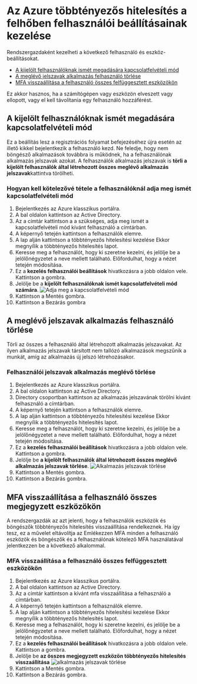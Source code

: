 <properties 
    pageTitle="Azure többtényezős hitelesítés jelentések"
    description="Ez ismerteti, hogyan módosíthatja a felhasználói beállításokat, például a felhasználók számára, végezze el ismét a vásárlási telefonos folyamat kényszerítése."
    documentationCenter=""
    services="multi-factor-authentication"
    authors="kgremban"
    manager="femila"
    editor="curtand"/>

<tags
    ms.service="multi-factor-authentication"
    ms.workload="identity"
    ms.tgt_pltfrm="na"
    ms.devlang="na"
    ms.topic="article"
    ms.date="08/04/2016"
    ms.author="kgremban"/>

# <a name="managing-user-settings-with-azure-multi-factor-authentication-in-the-cloud"></a>Az Azure többtényezős hitelesítés a felhőben felhasználói beállításainak kezelése

Rendszergazdaként kezelheti a következő felhasználó és eszköz-beállításokat.  

- [A kijelölt felhasználóknak ismét megadására kapcsolatfelvételi mód](#require-selected-users-to-provide-contact-methods-again)
- [A meglévő jelszavak alkalmazás felhasználó törlése](#delete-users-existing-app-passwords)
- [MFA visszaállítása a felhasználó összes felfüggesztett eszközökön](#restore-mfa-on-all-suspended-devices-for-a-user)






Ez akkor hasznos, ha a számítógépen vagy eszközön elveszett vagy ellopott, vagy el kell távolítania egy felhasználó hozzáférést.


## <a name="require-selected-users-to-provide-contact-methods-again"></a>A kijelölt felhasználóknak ismét megadására kapcsolatfelvételi mód

Ez a beállítás lesz a regisztrációs folyamat befejezéséhez újra esetén az illető kikkel bejelentkezik a felhasználó kezd. Ne feledje, hogy nem böngésző alkalmazások továbbra is működnek, ha a felhasználónak alkalmazás jelszavak azokat.  A felhasználók alkalmazás jelszavak is **törli a kijelölt felhasználók által létrehozott összes meglévő alkalmazás jelszavak**kattintva törölheti.

### <a name="how-to-require-users-to-provide-contact-methods-again"></a>Hogyan kell kötelezővé tétele a felhasználóknál adja meg ismét kapcsolatfelvételi mód




1. Bejelentkezés az Azure klasszikus portálra.
2. A bal oldalon kattintson az Active Directory.
3. Az a címtár kattintson a a szükséges, adja meg ismét a kapcsolatfelvételi mód kívánt felhasználó a címtárban.
4. A képernyő tetején kattintson a felhasználók elemre.
5. A lap alján kattintson a többtényezős hitelesítési kezelése Ekkor megnyílik a többtényezős hitelesítés lapot.
6. Keresse meg a felhasználót, hogy ki szeretne kezelni, és jelölje be a jelölőnégyzetet a neve mellett található. Előfordulhat, hogy a nézet tetején módosítása.
7. Ez a **kezelés felhasználói beállítások** hivatkozásra a jobb oldalon vele. Kattintson a gombra.
8. Jelölje be a **kijelölt felhasználóknak ismét kapcsolatfelvételi mód számára**.
![Adja meg a kapcsolatfelvételi mód](./media/multi-factor-authentication-manage-users-and-devices/reproofup.png)
10. Kattintson a Mentés gombra.
11. Kattintson a Bezárás gombra

## <a name="delete-users-existing-app-passwords"></a>A meglévő jelszavak alkalmazás felhasználó törlése

Törli az összes a felhasználó által létrehozott alkalmazás jelszavakat. Az ilyen alkalmazás jelszavak társított nem tallózó alkalmazások megszűnik a munkát, amíg az alkalmazás új jelszó létrehozásakor.

### <a name="how-to-delete-users-existing-app-passwords"></a>Felhasználói jelszavak alkalmazás meglévő törlése

1. Bejelentkezés az Azure klasszikus portálra.
2. A bal oldalon kattintson az Active Directory.
3. Directory csoportban kattintson az alkalmazás jelszavának törölni kívánt felhasználó a címtárban.
4. A képernyő tetején kattintson a felhasználók elemre.
5. A lap alján kattintson a többtényezős hitelesítési kezelése Ekkor megnyílik a többtényezős hitelesítés lapot.
6. Keresse meg a felhasználót, hogy ki szeretne kezelni, és jelölje be a jelölőnégyzetet a neve mellett található. Előfordulhat, hogy a nézet tetején módosítása.
7. Ez a **kezelés felhasználói beállítások** hivatkozásra a jobb oldalon vele. Kattintson a gombra.
8. Jelölje be **a kijelölt felhasználók által létrehozott összes meglévő alkalmazás jelszavak törlése**.
![Alkalmazás jelszavak törlése](./media/multi-factor-authentication-manage-users-and-devices/deleteapppasswords.png)
10. Kattintson a Mentés gombra.
10. Kattintson a Bezárás gombra.

## <a name="restore-mfa-on-all-remembered-devices-for-a-user"></a>MFA visszaállítása a felhasználó összes megjegyzett eszközökön

A rendszergazdák az azt jelenti, hogy a felhasználók eszközök és böngészők többtényezős hitelesítés visszaállítása rendelkeznek. Ha így tesz, ez a művelet eltávolítja az Emlékezzen MFA minden a felhasználó eszközök és böngészők és a felhasználónak kötelező MFA használatával jelentkezzen be a következő alkalommal.

### <a name="how-to-restore-mfa-on-all-suspended-devices-for-a-user"></a>MFA visszaállítása a felhasználó összes felfüggesztett eszközökön

1. Bejelentkezés az Azure klasszikus portálra.
2. A bal oldalon kattintson az Active Directory.
3. Az a címtár kattintson a kívánt mfa visszaállítása a felhasználó a címtárban.
4. A képernyő tetején kattintson a felhasználók elemre.
5. A lap alján kattintson a többtényezős hitelesítési kezelése Ekkor megnyílik a többtényezős hitelesítés lapot.
6. Keresse meg a felhasználót, hogy ki szeretne kezelni, és jelölje be a jelölőnégyzetet a neve mellett található. Előfordulhat, hogy a nézet tetején módosítása.
7. Ez a **kezelés felhasználói beállítások** hivatkozásra a jobb oldalon vele. Kattintson a gombra.
8. Jelölje be **az összes megjegyzett eszközön többtényezős hitelesítés visszaállítása**
![alkalmazás jelszavak törlése](./media/multi-factor-authentication-manage-users-and-devices/rememberdevices.png)
9. Kattintson a Mentés gombra.
10. Kattintson a Bezárás gombra.
